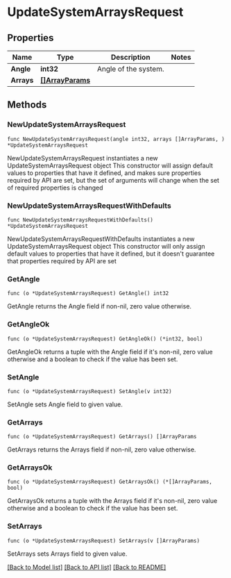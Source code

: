 # UpdateSystemArraysRequest

## Properties

Name | Type | Description | Notes
------------ | ------------- | ------------- | -------------
**Angle** | **int32** | Angle of the system. | 
**Arrays** | [**[]ArrayParams**](ArrayParams.md) |  | 

## Methods

### NewUpdateSystemArraysRequest

`func NewUpdateSystemArraysRequest(angle int32, arrays []ArrayParams, ) *UpdateSystemArraysRequest`

NewUpdateSystemArraysRequest instantiates a new UpdateSystemArraysRequest object
This constructor will assign default values to properties that have it defined,
and makes sure properties required by API are set, but the set of arguments
will change when the set of required properties is changed

### NewUpdateSystemArraysRequestWithDefaults

`func NewUpdateSystemArraysRequestWithDefaults() *UpdateSystemArraysRequest`

NewUpdateSystemArraysRequestWithDefaults instantiates a new UpdateSystemArraysRequest object
This constructor will only assign default values to properties that have it defined,
but it doesn't guarantee that properties required by API are set

### GetAngle

`func (o *UpdateSystemArraysRequest) GetAngle() int32`

GetAngle returns the Angle field if non-nil, zero value otherwise.

### GetAngleOk

`func (o *UpdateSystemArraysRequest) GetAngleOk() (*int32, bool)`

GetAngleOk returns a tuple with the Angle field if it's non-nil, zero value otherwise
and a boolean to check if the value has been set.

### SetAngle

`func (o *UpdateSystemArraysRequest) SetAngle(v int32)`

SetAngle sets Angle field to given value.


### GetArrays

`func (o *UpdateSystemArraysRequest) GetArrays() []ArrayParams`

GetArrays returns the Arrays field if non-nil, zero value otherwise.

### GetArraysOk

`func (o *UpdateSystemArraysRequest) GetArraysOk() (*[]ArrayParams, bool)`

GetArraysOk returns a tuple with the Arrays field if it's non-nil, zero value otherwise
and a boolean to check if the value has been set.

### SetArrays

`func (o *UpdateSystemArraysRequest) SetArrays(v []ArrayParams)`

SetArrays sets Arrays field to given value.



[[Back to Model list]](../README.md#documentation-for-models) [[Back to API list]](../README.md#documentation-for-api-endpoints) [[Back to README]](../README.md)


